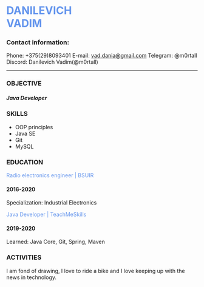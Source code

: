 
<h1 style="color:#6495ed;"> DANILEVICH<br>VADIM</h1>

### Contact information:
Phone: +375(29)8093401
E-mail: vad.dania@gmail.com
Telegram: @m0rtall
Discord: Danilevich Vadim(@m0rtall)

***

### OBJECTIVE
##### Java Developer

### SKILLS
* OOP principles
* Java SE
* Git
* MySQL
### EDUCATION
 <p style="color:#6495ed;"> Radio electronics engineer | BSUIR
</p> 

#### 2016-2020
<p > Specialization: Industrial Electronics</p>

<p style="color:#6495ed;"> Java Developer | TeachMeSkills
</p> 

#### 2019-2020
<p > Learned: Java Core, Git, Spring, Maven</p>

### ACTIVITIES
<p>I am fond of drawing, I love to ride a bike and I love keeping up with the news in technology.</p>